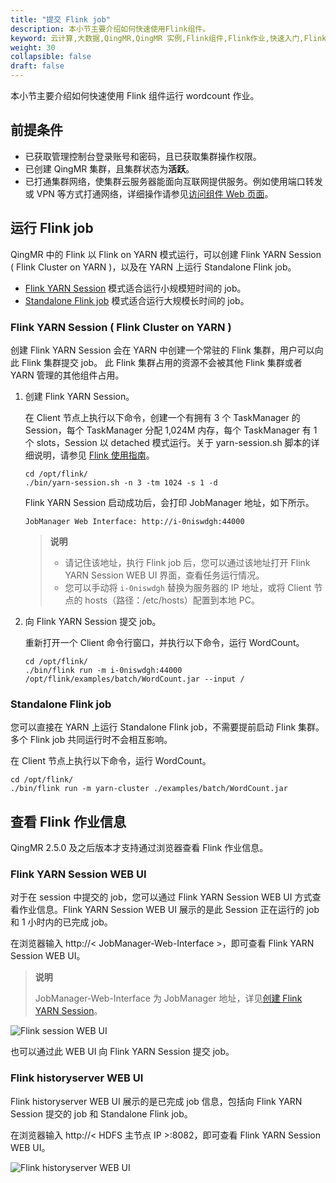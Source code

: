 ```yaml
---
title: "提交 Flink job"
description: 本小节主要介绍如何快速使用Flink组件。 
keyword: 云计算,大数据,QingMR,QingMR 实例,Flink组件,Flink作业,快速入门,Flink job
weight: 30
collapsible: false
draft: false
---
```


本小节主要介绍如何快速使用 Flink 组件运行 wordcount 作业。

## 前提条件

- 已获取管理控制台登录账号和密码，且已获取集群操作权限。
- 已创建 QingMR 集群，且集群状态为**活跃**。
- 已打通集群网络，使集群云服务器能面向互联网提供服务。例如使用端口转发或 VPN 等方式打通网络，详细操作请参见[访问组件 Web 页面](../../manual/access_method)。

## 运行 Flink job

QingMR 中的 Flink 以 Flink on YARN 模式运行，可以创建 Flink YARN Session ( Flink Cluster on YARN )，以及在  YARN 上运行 Standalone Flink job。

- [Flink YARN Session](#flink-yarn-session--flink-cluster-on-yarn-) 模式适合运行小规模短时间的 job。  
- [Standalone Flink job](#standalone-flink-job) 模式适合运行大规模长时间的 job。

### Flink YARN Session ( Flink Cluster on YARN )

创建 Flink YARN Session 会在 YARN 中创建一个常驻的 Flink 集群，用户可以向此 Flink 集群提交 job。 此 Flink 集群占用的资源不会被其他 Flink 集群或者 YARN 管理的其他组件占用。 

1. 创建 Flink YARN Session。

   在 Client 节点上执行以下命令，创建一个有拥有 3 个 TaskManager 的 Session，每个 TaskManager 分配 1,024M 内存，每个 TaskManager 有 1 个 slots，Session 以 detached 模式运行。关于 yarn-session.sh 脚本的详细说明，请参见 [Flink 使用指南](../../developer_manual/flink/)。

   ```shell
   cd /opt/flink/
   ./bin/yarn-session.sh -n 3 -tm 1024 -s 1 -d
   ```

   Flink YARN Session 启动成功后，会打印 JobManager 地址，如下所示。

   ```shell
   JobManager Web Interface: http://i-0niswdgh:44000
   ```

   > **说明**
   >  
   > - 请记住该地址，执行 Flink job 后，您可以通过该地址打开 Flink YARN Session WEB UI 界面，查看任务运行情况。
   > - 您可以手动将 `i-0niswdgh` 替换为服务器的 IP 地址，或将 Client 节点的 hosts（路径：/etc/hosts）配置到本地 PC。

2. 向 Flink YARN Session 提交 job。

   重新打开一个 Client 命令行窗口，并执行以下命令，运行 WordCount。

   ```shell
   cd /opt/flink/
   ./bin/flink run -m i-0niswdgh:44000 /opt/flink/examples/batch/WordCount.jar --input /
   ```

### Standalone Flink job

您可以直接在 YARN 上运行 Standalone Flink job，不需要提前启动 Flink 集群。 多个 Flink job 共同运行时不会相互影响。 

在 Client 节点上执行以下命令，运行 WordCount。

```shell
cd /opt/flink/
./bin/flink run -m yarn-cluster ./examples/batch/WordCount.jar
```

## 查看 Flink 作业信息

QingMR 2.5.0 及之后版本才支持通过浏览器查看 Flink 作业信息。

### Flink YARN Session WEB UI

对于在 session 中提交的 job，您可以通过 Flink YARN Session WEB UI 方式查看作业信息。Flink YARN Session WEB UI 展示的是此 Session 正在运行的 job 和 1 小时内的已完成 job。 

在浏览器输入 http://< JobManager-Web-Interface >，即可查看 Flink YARN Session WEB UI。

> **说明**
> 
> JobManager-Web-Interface 为 JobManager 地址，详见[创建 Flink YARN Session](#flink-yarn-session--flink-cluster-on-yarn-)。

![Flink session WEB UI](../../_images/flink_session_dashboard.png)

也可以通过此 WEB UI 向 Flink YARN Session 提交 job。

### Flink historyserver WEB UI

Flink historyserver WEB UI 展示的是已完成 job 信息，包括向 Flink YARN Session 提交的 job 和 Standalone Flink job。

在浏览器输入 http://< HDFS 主节点 IP >:8082，即可查看 Flink YARN Session WEB UI。

![Flink historyserver WEB UI](../../_images/flink_historyserver_dashboard.png)

